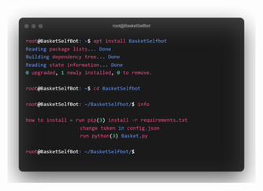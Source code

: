 <img src="https://github.com/BasketReally/BasketSelfbot/blob/main/data/root%40BasketSelfbot.png">


